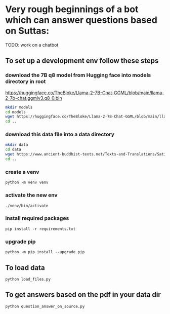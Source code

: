 # Very rough beginnings of a bot which can answer questions based on Suttas:
TODO: work on a chatbot

## To set up a development env follow these steps


### download the 7B q8 model from Hugging face into models directory in root
https://huggingface.co/TheBloke/Llama-2-7B-Chat-GGML/blob/main/llama-2-7b-chat.ggmlv3.q8_0.bin
```bash
mkdir models
cd models
wget https://huggingface.co/TheBloke/Llama-2-7B-Chat-GGML/blob/main/llama-2-7b-chat.ggmlv3.q8_0.bin
cd ..
```


### download this data file into a data directory
```bash
mkdir data
cd data
wget https://www.ancient-buddhist-texts.net/Texts-and-Translations/Satipatthana/Satipatthana.pdf
cd ..
```

### create a venv
`python -m venv venv`

### activate the new env
`./venv/bin/activate`

### install required packages
`pip install -r requirements.txt`

### upgrade pip
`python -m pip install --upgrade pip`

## To load data 
`python load_files.py`

## To get answers based on the pdf in your data dir
`python question_answer_on_source.py`


